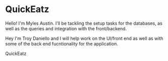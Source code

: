# QuickEatz

Hello! I'm Myles Austin. I'll be tackling the setup tasks for the databases, as well as the queries and integration with the front/backend.

Hey I'm Troy Daniello and I will help work on the UI/front end as well as with some of the back end fucntionality for the application.
 
QuickEatz
